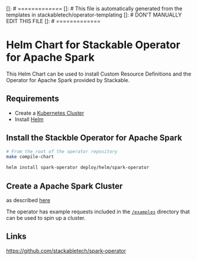 []: # =============
[]: # This file is automatically generated from the templates in stackabletech/operator-templating
[]: # DON'T MANUALLY EDIT THIS FILE
[]: # =============

# Helm Chart for Stackable Operator for Apache Spark

This Helm Chart can be used to install Custom Resource Definitions and the Operator for Apache Spark provided by Stackable.


## Requirements

- Create a [Kubernetes Cluster](../Readme.md)
- Install [Helm](https://helm.sh/docs/intro/install/)


## Install the Stackble Operator for Apache Spark

```bash
# From the root of the operator repository
make compile-chart

helm install spark-operator deploy/helm/spark-operator
```




## Create a Apache Spark Cluster

as described [here](https://docs.stackable.tech/spark/index.html)



The operator has example requests included in the [`/examples`](https://github.com/stackabletech/spark/operator/tree/main/examples) directory that can be used to spin up a cluster.


## Links

https://github.com/stackabletech/spark-operator


